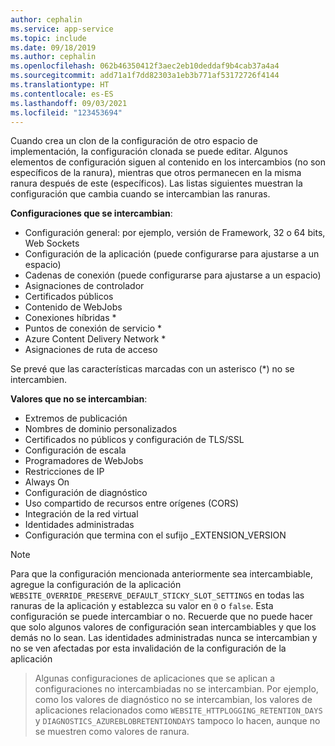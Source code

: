 ```yaml
---
author: cephalin
ms.service: app-service
ms.topic: include
ms.date: 09/18/2019
ms.author: cephalin
ms.openlocfilehash: 062b46350412f3aec2eb10deddaf9b4cab37a4a4
ms.sourcegitcommit: add71a1f7dd82303a1eb3b771af53172726f4144
ms.translationtype: HT
ms.contentlocale: es-ES
ms.lasthandoff: 09/03/2021
ms.locfileid: "123453694"
---
```

Cuando crea un clon de la configuración de otro espacio de implementación, la configuración clonada se puede editar. Algunos elementos de configuración siguen al contenido en los intercambios (no son específicos de la ranura), mientras que otros permanecen en la misma ranura después de este (específicos). Las listas siguientes muestran la configuración que cambia cuando se intercambian las ranuras.

**Configuraciones que se intercambian**:

* Configuración general: por ejemplo, versión de Framework, 32 o 64 bits, Web Sockets
* Configuración de la aplicación (puede configurarse para ajustarse a un espacio)
* Cadenas de conexión (puede configurarse para ajustarse a un espacio)
* Asignaciones de controlador
* Certificados públicos
* Contenido de WebJobs
* Conexiones híbridas *
* Puntos de conexión de servicio *
* Azure Content Delivery Network *
* Asignaciones de ruta de acceso

Se prevé que las características marcadas con un asterisco (*) no se intercambien. 

**Valores que no se intercambian**:

* Extremos de publicación
* Nombres de dominio personalizados
* Certificados no públicos y configuración de TLS/SSL
* Configuración de escala
* Programadores de WebJobs
* Restricciones de IP
* Always On
* Configuración de diagnóstico
* Uso compartido de recursos entre orígenes (CORS)
* Integración de la red virtual
* Identidades administradas
* Configuración que termina con el sufijo _EXTENSION_VERSION

> [!NOTE]
> Para que la configuración mencionada anteriormente sea intercambiable, agregue la configuración de la aplicación `WEBSITE_OVERRIDE_PRESERVE_DEFAULT_STICKY_SLOT_SETTINGS` en todas las ranuras de la aplicación y establezca su valor en `0` o `false`. Esta configuración se puede intercambiar o no. Recuerde que no puede hacer que solo algunos valores de configuración sean intercambiables y que los demás no lo sean. Las identidades administradas nunca se intercambian y no se ven afectadas por esta invalidación de la configuración de la aplicación

> Algunas configuraciones de aplicaciones que se aplican a configuraciones no intercambiadas no se intercambian. Por ejemplo, como los valores de diagnóstico no se intercambian, los valores de aplicaciones relacionados como `WEBSITE_HTTPLOGGING_RETENTION_DAYS` y `DIAGNOSTICS_AZUREBLOBRETENTIONDAYS` tampoco lo hacen, aunque no se muestren como valores de ranura.
>
